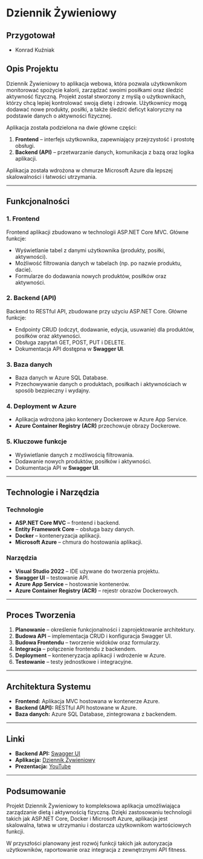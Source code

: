 # Dziennik Żywieniowy

## Przygotował
- Konrad Kuźniak

## Opis Projektu
Dziennik Żywieniowy to aplikacja webowa, która pozwala użytkownikom monitorować spożycie kalorii, zarządzać swoimi posiłkami oraz śledzić aktywność fizyczną. Projekt został stworzony z myślą o użytkownikach, którzy chcą lepiej kontrolować swoją dietę i zdrowie. Użytkownicy mogą dodawać nowe produkty, posiłki, a także śledzić deficyt kaloryczny na podstawie danych o aktywności fizycznej.

Aplikacja została podzielona na dwie główne części:
1. **Frontend** – interfejs użytkownika, zapewniający przejrzystość i prostotę obsługi.
2. **Backend (API)** – przetwarzanie danych, komunikacja z bazą oraz logika aplikacji.

Aplikacja została wdrożona w chmurze Microsoft Azure dla lepszej skalowalności i łatwości utrzymania.

---

## Funkcjonalności

### 1. Frontend
Frontend aplikacji zbudowano w technologii ASP.NET Core MVC. Główne funkcje:
- Wyświetlanie tabel z danymi użytkownika (produkty, posiłki, aktywności).
- Możliwość filtrowania danych w tabelach (np. po nazwie produktu, dacie).
- Formularze do dodawania nowych produktów, posiłków oraz aktywności.

### 2. Backend (API)
Backend to RESTful API, zbudowane przy użyciu ASP.NET Core. Główne funkcje:
- Endpointy CRUD (odczyt, dodawanie, edycja, usuwanie) dla produktów, posiłków oraz aktywności.
- Obsługa zapytań GET, POST, PUT i DELETE.
- Dokumentacja API dostępna w **Swagger UI**.

### 3. Baza danych
- Baza danych w Azure SQL Database.
- Przechowywanie danych o produktach, posiłkach i aktywnościach w sposób bezpieczny i wydajny.

### 4. Deployment w Azure
- Aplikacja wdrożona jako kontenery Dockerowe w Azure App Service.
- **Azure Container Registry (ACR)** przechowuje obrazy Dockerowe.

### 5. Kluczowe funkcje
- Wyświetlanie danych z możliwością filtrowania.
- Dodawanie nowych produktów, posiłków i aktywności.
- Dokumentacja API w **Swagger UI**.

---

## Technologie i Narzędzia

### Technologie
- **ASP.NET Core MVC** – frontend i backend.
- **Entity Framework Core** – obsługa bazy danych.
- **Docker** – konteneryzacja aplikacji.
- **Microsoft Azure** – chmura do hostowania aplikacji.

### Narzędzia
- **Visual Studio 2022** – IDE używane do tworzenia projektu.
- **Swagger UI** – testowanie API.
- **Azure App Service** – hostowanie kontenerów.
- **Azure Container Registry (ACR)** – rejestr obrazów Dockerowych.

---

## Proces Tworzenia
1. **Planowanie** – określenie funkcjonalności i zaprojektowanie architektury.
2. **Budowa API** – implementacja CRUD i konfiguracja Swagger UI.
3. **Budowa Frontendu** – tworzenie widoków oraz formularzy.
4. **Integracja** – połączenie frontendu z backendem.
5. **Deployment** – konteneryzacja aplikacji i wdrożenie w Azure.
6. **Testowanie** – testy jednostkowe i integracyjne.

---

## Architektura Systemu
- **Frontend:** Aplikacja MVC hostowana w kontenerze Azure.
- **Backend (API):** RESTful API hostowane w Azure.
- **Baza danych:** Azure SQL Database, zintegrowana z backendem.

---

## Linki

- **Backend API:** [Swagger UI](https://dziennikzywieniowybackendapi-fvf8bnepbfghabfk.polandcentral-01.azurewebsites.net/swagger/index.html)  
- **Aplikacja:** [Dziennik Żywieniowy](https://dziennikzywieniowy-hhcng7h9g8f3gebq.polandcentral-01.azurewebsites.net/)  
- **Prezentacja:** [YouTube](https://www.youtube.com/watch?v=QfPLMRlSa6c&ab_channel=Coderad)

---

## Podsumowanie
Projekt Dziennik Żywieniowy to kompleksowa aplikacja umożliwiająca zarządzanie dietą i aktywnością fizyczną. Dzięki zastosowaniu technologii takich jak ASP.NET Core, Docker i Microsoft Azure, aplikacja jest skalowalna, łatwa w utrzymaniu i dostarcza użytkownikom wartościowych funkcji.

W przyszłości planowany jest rozwój funkcji takich jak autoryzacja użytkowników, raportowanie oraz integracja z zewnętrznymi API fitness.

